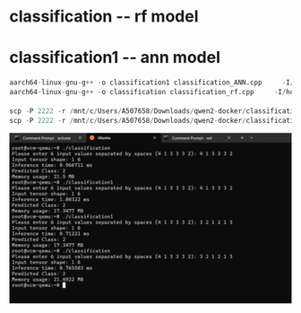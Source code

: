 # classification -- rf model

# classification1 -- ann model


```python
aarch64-linux-gnu-g++ -o classification1 classification_ANN.cpp     -I/home/phani/onnxruntime-linux-aarch64-1.18.0/include     -L/home/phani/onnxruntime-linux-aarch64-1.18.0/lib     -lonnxruntime
aarch64-linux-gnu-g++ -o classification classification_rf.cpp     -I/home/phani/onnxruntime-linux-aarch64-1.18.0/include     -L/home/phani/onnxruntime-linux-aarch64-1.18.0/lib     -lonnxruntime

scp -P 2222 -r /mnt/c/Users/A507658/Downloads/qwen2-docker/classification1 root@localhost:/root/
scp -P 2222 -r /mnt/c/Users/A507658/Downloads/qwen2-docker/classification root@localhost:/root/
```

![Image](https://github.com/funnyPhani/qemu-regression/blob/main/classification_task/image.png)
